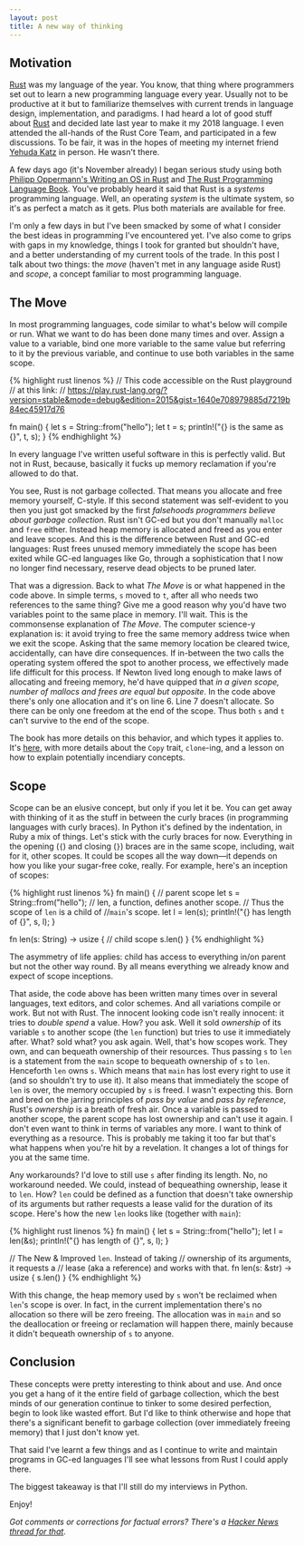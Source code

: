 ```yaml
---
layout: post
title: A new way of thinking
---
```


## Motivation

[Rust] was my language of the year. You know, that thing where programmers set
out to learn a new programming language every year. Usually not to be productive
at it but to familiarize themselves with current trends in language design,
implementation, and paradigms. I had heard a lot of good stuff about [Rust] and
decided late last year to make it my 2018 language. I even attended the
all-hands of the Rust Core Team, and participated in a few discussions. To be
fair, it was in the hopes of meeting my internet friend [Yehuda Katz] in person.
He wasn't there.

A few days ago (it's November already) I began serious study using both [Philipp
Oppermann's Writing an OS in Rust] and [The Rust Programming Language Book].
You've probably heard it said that Rust is a _systems_ programming language.
Well, an operating _system_ is the ultimate system, so it's as perfect a match
as it gets. Plus both materials are available for free.

I'm only a few days in but I've been smacked by some of what I consider the best
ideas in programming I've encountered yet. I've also come to grips with gaps in
my knowledge, things I took for granted but shouldn't have, and a better
understanding of my current tools of the trade. In this post I talk about two
things: the _move_ (haven't met in any language aside Rust) and _scope_, a
concept familiar to most programming language.

## The Move

In most programming languages, code similar to what's below will compile or run.
What we want to do has been done many times and over. Assign a value to a
variable, bind one more variable to the same value but referring to it by the
previous variable, and continue to use both variables in the same scope.

{% highlight rust linenos %}
// This code accessible on the Rust playground
// at this link:
// https://play.rust-lang.org/?version=stable&mode=debug&edition=2015&gist=1640e708979885d7219b84ec45917d76

fn main() {
  let s = String::from("hello");
  let t = s;
  println!("{} is the same as {}", t, s);
}
{% endhighlight %}

In every language I've written useful software in this is perfectly valid. But
not in Rust, because, basically it fucks up memory reclamation if you're allowed
to do that.

You see, Rust is not garbage collected. That means you allocate and free memory
yourself, C-style.  If this second statement was self-evident to you then you
just got smacked by the first _falsehoods programmers believe about garbage
collection_.  Rust isn't GC-ed but you don't manually `malloc` and `free`
either. Instead heap memory is allocated and freed as you enter and leave
scopes. And this is the difference between Rust and GC-ed languages: Rust frees
unused memory immediately the scope has been exited while GC-ed languages like
Go, through a sophistication that I now no longer find necessary, reserve dead
objects to be pruned later.

That was a digression. Back to what _The Move_ is or what happened in the code
above. In simple terms, `s` moved to `t`, after all who needs two references to
the same thing? Give me a good reason why you'd have two variables point to the
same place in memory. I'll wait. This is the commonsense explanation of _The
Move_. The computer science-y explanation is: it avoid trying to free the same
memory address twice when we exit the scope. Asking that the same memory
location be cleared twice, accidentally, can have dire consequences. If
in-between the two calls the operating system offered the spot to another
process, we effectively made life difficult for this process. If Newton lived
long enough to make laws of allocating and freeing memory, he'd have quipped
that _in a given scope, number of mallocs and frees are equal but opposite_. In
the code above there's only one allocation and it's on line 6. Line 7 doesn't
allocate. So there can be only one freedom at the end of the scope. Thus both
`s` and `t` can't survive to the end of the scope.

The book has more details on this behavior, and which types it applies to. It's
[here][RustMAlloc], with more details about the `Copy` trait, `clone`-ing, and a
lesson on how to explain potentially incendiary concepts.

## Scope

Scope can be an elusive concept, but only if you let it be. You can get away
with thinking of it as the stuff in between the curly braces (in programming
languages with curly braces). In Python it's defined by the indentation, in Ruby
a mix of things. Let's stick with the curly braces for now.  Everything in the
opening (`{`) and closing (`}`) braces are in the same scope, including, wait
for it, other scopes. It could be scopes all the way down—it depends on how you
like your sugar-free coke, really. For example, here's an inception of scopes:

{% highlight rust linenos %}
fn main() {
  // parent scope
  let s = String::from("hello");
  // len, a function, defines another scope.
  // Thus the scope of `len` is a child of
  //`main`'s scope.
  let l = len(s);
  println!("{} has length of {}", s, l);
}

fn len(s: String) -> usize {
  // child scope
  s.len()
}
{% endhighlight %}

The asymmetry of life applies: child has access to everything in/on parent but
not the other way round. By all means everything we already know and expect of
scope inceptions.

That aside, the code above has been written many times over in several
languages, text editors, and color schemes. And all variations compile or work.
But not with Rust. The innocent looking code isn't really innocent: it tries to
_double spend_ a value. How? you ask. Well it sold _ownership_ of its variable
`s` to another scope (the `len` function) but tries to use it immediately after.
What?  sold what? you ask again. Well, that's how scopes work.  They own, and
can bequeath ownership of their resources. Thus passing `s` to `len` is a
statement from the `main` scope to bequeath ownership of `s` to `len`.
Henceforth `len` owns `s`. Which means that `main` has lost every right to use
it (and so shouldn't try to use it). It also means that immediately the scope of
`len` is over, the memory occupied by `s` is freed. I wasn't expecting this.
Born and bred on the jarring principles of _pass by value_ and _pass by
reference_, Rust's _ownership_ is a breath of fresh air.  Once a variable is
passed to another scope, the parent scope has lost ownership and can't use it
again. I don't even want to think in terms of variables any more. I want to
think of everything as a resource. This is probably me taking it too far but
that's what happens when you're hit by a revelation. It changes a lot of things
for you at the same time.

Any workarounds? I'd love to still use `s` after finding its length. No, no
workaround needed. We could, instead of bequeathing ownership, lease it to
`len`. How? `len` could be defined as a function that doesn't take ownership of
its arguments but rather requests a lease valid for the duration of its scope.
Here's how the new `len` looks like (together with `main`):

{% highlight rust linenos %}
fn main() {
  let s = String::from("hello");
  let l = len(&s);
  println!("{} has length of {}", s, l);
}

// The New & Improved `len`. Instead of taking
// ownership of its arguments, it requests a
// lease (aka a reference) and works with that.
fn len(s: &str) -> usize { s.len() }
{% endhighlight %}

With this change, the heap memory used by `s` won't be reclaimed when `len`'s
scope is over. In fact, in the current implementation there's no allocation so
there will be zero freeing. The allocation was in `main` and so the deallocation
or freeing or reclamation will happen there, mainly because it didn't bequeath
ownership of `s` to anyone.

## Conclusion

These concepts were pretty interesting to think about and use. And once you get
a hang of it the entire field of garbage collection, which the best minds of our
generation continue to tinker to some desired perfection, begin to look like
wasted effort. But I'd like to think otherwise and hope that there's a
significant benefit to garbage collection (over immediately freeing memory) that
I just don't know yet.

That said I've learnt a few things and as I continue to write and maintain
programs in GC-ed languages I'll see what lessons from Rust I could apply there.

The biggest takeaway is that I'll still do my interviews in Python.

Enjoy!

_Got comments or corrections for factual errors?  There's a [Hacker News thread for that][NewHN]_.

[Rust]: https://rust-lang.org/en-US/
[Yehuda Katz]: https://twitter.com/wycats
[Philipp Oppermann's Writing an OS in Rust]: https://os.phil-opp.com/
[The Rust Programming Language Book]: https://doc.rust-lang.org/stable/book/2018-edition/
[RustMAlloc]: https://doc.rust-lang.org/book/2018-edition/ch04-01-what-is-ownership.html#memory-and-allocation
[NewHN]: https://news.ycombinator.com/item?id=18379455
